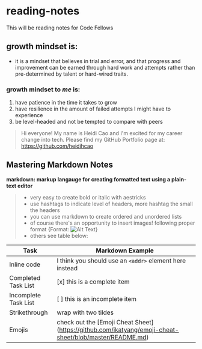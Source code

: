 # reading-notes
This will be reading notes for Code Fellows

## growth mindset is: 
- it is a mindset that believes in trial and error, and that progress and improvement can be earned through hard work and attempts rather than pre-determined by talent or hard-wired traits.

### growth mindset to *me* is:
1. have patience in the time it takes to grow
1. have resilience in the amount of failed attempts I might have to experience
1. be level-headed and not be tempted to compare with peers


> Hi everyone! My name is Heidi Cao and I'm excited for my career change into tech.
> Please find my GitHub Portfolio page at: https://github.com/heidihcao


## **Mastering Markdown Notes**
**markdown: markup langauge for creating formatted text using a plain-text editor**
> - very easy to create bold or italic with aestricks 
> - use hashtags to indicate level of headers, more hashtag the small the headers
> - you can use markdown to create ordered and unordered lists
> - of course there's an opportunity to insert images! following proper format {Format: ![Alt Text](url)}
> - others see table below:

Task | Markdown Example
------------ | -------------
Inline code | I think you should use an `<addr>` element here instead
Completed Task List | [x] this is a complete item  
Incomplete Task List | [ ] this is an incomplete item
Strikethrough | wrap with two tildes
Emojis | check out the [Emoji Cheat Sheet] (https://github.com/ikatyang/emoji-cheat-sheet/blob/master/README.md)

